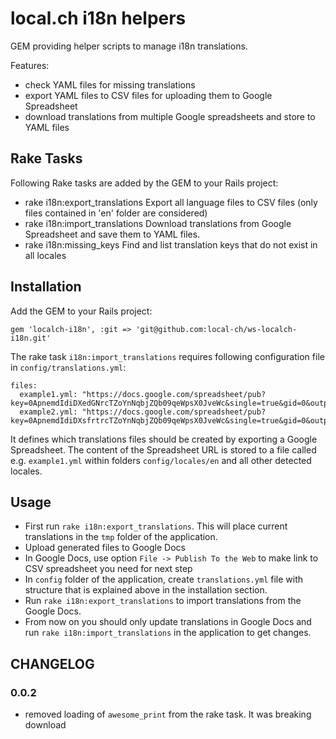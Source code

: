 # local.ch i18n helpers

GEM providing helper scripts to manage i18n translations. 

Features: 

* check YAML files for missing translations
* export YAML files to CSV files for uploading them to Google Spreadsheet
* download translations from multiple Google spreadsheets and store to YAML files

## Rake Tasks

Following Rake tasks are added by the GEM to your Rails project:

* rake i18n:export_translations
  Export all language files to CSV files (only files contained in 'en' folder are considered)
* rake i18n:import_translations
  Download translations from Google Spreadsheet and save them to YAML files.
* rake i18n:missing_keys
  Find and list translation keys that do not exist in all locales

## Installation

Add the GEM to your Rails project:

    gem 'localch-i18n', :git => 'git@github.com:local-ch/ws-localch-i18n.git'


The rake task `i18n:import_translations` requires following configuration file in `config/translations.yml`:

    files:
      example1.yml: "https://docs.google.com/spreadsheet/pub?key=0ApnemdIdiDXedGNrcTZoYnNqbjZQb09qeWpsX0JveWc&single=true&gid=0&output=csv"
      example2.yml: "https://docs.google.com/spreadsheet/pub?key=0ApnemdIdiDXsfrtrcTZoYnNqbjZQb09qeWpsX0JveWc&single=true&gid=0&output=csv"

It defines which translations files should be created by exporting a Google Spreadsheet. The content of the Spreadsheet URL is stored to a file called e.g. `example1.yml` within folders `config/locales/en` and all other detected locales.

## Usage

* First run `rake i18n:export_translations`. This will place current translations in the `tmp` folder of the application.
* Upload generated files to Google Docs
* In Google Docs, use option `File -> Publish To the Web` to make link to CSV spreadsheet you need for next step
* In `config` folder of the application, create `translations.yml` file with structure that is explained above in the installation section.
* Run `rake i18n:export_translations` to import translations from the Google Docs.
* From now on you should only update translations in Google Docs and run `rake i18n:import_translations` in the application to get changes.


## CHANGELOG

### 0.0.2

* removed loading of `awesome_print` from the rake task. It was breaking
  download


